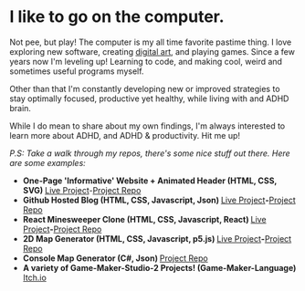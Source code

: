 # I like to go on the computer.
Not pee, but play! The computer is my all time favorite pastime thing. I love exploring new software, creating  [digital art](https://www.artstation.com/kompjoeterjonk), and playing games. Since a few years now I'm leveling up! Learning to code, and making cool, weird and sometimes useful programs myself.

Other than that I'm constantly developing new or improved strategies to stay optimally focused, productive yet healthy, while living with and ADHD brain. 

While I do mean to share about my own findings, I'm always interested to learn more about ADHD, and ADHD & productivity. Hit me up!

*P.S: Take a walk through my repos, there's some nice stuff out there. Here are some examples:*

  <ul>
 <li><b>One-Page 'Informative' Website + Animated Header (HTML, CSS, SVG) </b><a href="https://randbyyp.github.io/GAS-Hand-Animation/">Live Project</a>-<a href="https://github.com/RanDByyp/GAS-Hand-Animation">Project Repo</a>
    <li><b>Github Hosted Blog (HTML, CSS, Javascript, Json) </b><a href="https://randbyyp.github.io/Github-Hosted-Blog/">Live Project</a><b>-</b><a href="https://github.com/RanDByyp/Github-Hosted-Blog">Project Repo</a></li>
    <li><b>React Minesweeper Clone (HTML, CSS, Javascript, React) </b><a href="https://randbyyp.github.io/React-Minesweeper/">Live Project</a><b>-</b><a href="https://github.com/RanDByyp/React-Minesweeper">Project Repo</a></li>
    <li><b>2D Map Generator (HTML, CSS, Javascript, p5.js) </b><a href="https://randbyyp.github.io/MapGen-Gold/">Live Project</a><b>-</b><a href="https://github.com/RanDByyp/MapGen-Gold">Project Repo</a></li>
    <li><b>Console Map Generator (C#, Json) </b><a href="https://github.com/RanDByyp/MapGen-Bronze">Project Repo</a></li>
    <li><b>A variety of Game-Maker-Studio-2 Projects! (Game-Maker-Language)</b><a href="https://randatabase.itch.io/"> Itch.io</a></li>
  </ul>
